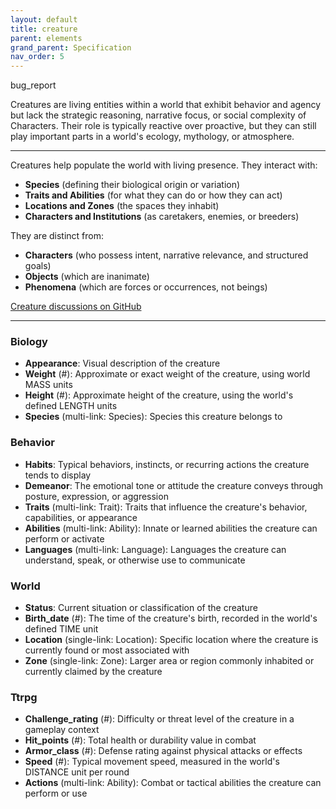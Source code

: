 ```yaml
---
layout: default
title: creature
parent: elements
grand_parent: Specification
nav_order: 5
---
```


<span class="material-symbols-outlined">bug_report</span>

Creatures are living entities within a world that exhibit behavior and agency but lack the strategic reasoning, narrative focus, or social complexity of Characters. Their role is typically reactive over proactive, but they can still play important parts in a world's ecology, mythology, or atmosphere.

--- 
  
Creatures help populate the world with living presence. They interact with:

- **Species** (defining their biological origin or variation)
- **Traits and Abilities** (for what they can do or how they can act)
- **Locations and Zones** (the spaces they inhabit)
- **Characters and Institutions** (as caretakers, enemies, or breeders)

They are distinct from:

- **Characters** (who possess intent, narrative relevance, and structured goals)
- **Objects** (which are inanimate)
- **Phenomena** (which are forces or occurrences, not beings)
    
[Creature discussions on GitHub](https://github.com/OnlyWorlds/OnlyWorlds/discussions/categories/creature)

---
### Biology
- **Appearance**: Visual description of the creature
- **Weight** (#): Approximate or exact weight of the creature, using world MASS units
- **Height** (#): Approximate height of the creature, using the world's defined LENGTH units
- **Species** (multi-link: Species): Species this creature belongs to

### Behavior
- **Habits**: Typical behaviors, instincts, or recurring actions the creature tends to display
- **Demeanor**: The emotional tone or attitude the creature conveys through posture, expression, or aggression
- **Traits** (multi-link: Trait): Traits that influence the creature's behavior, capabilities, or appearance
- **Abilities** (multi-link: Ability): Innate or learned abilities the creature can perform or activate
- **Languages** (multi-link: Language): Languages the creature can understand, speak, or otherwise use to communicate

### World
- **Status**: Current situation or classification of the creature
- **Birth_date** (#): The time of the creature's birth, recorded in the world's defined TIME unit
- **Location** (single-link: Location): Specific location where the creature is currently found or most associated with
- **Zone** (single-link: Zone): Larger area or region commonly inhabited or currently claimed by the creature

### Ttrpg
- **Challenge_rating** (#): Difficulty or threat level of the creature in a gameplay context
- **Hit_points** (#): Total health or durability value in combat
- **Armor_class** (#): Defense rating against physical attacks or effects
- **Speed** (#): Typical movement speed, measured in the world's DISTANCE unit per round
- **Actions** (multi-link: Ability): Combat or tactical abilities the creature can perform or use

